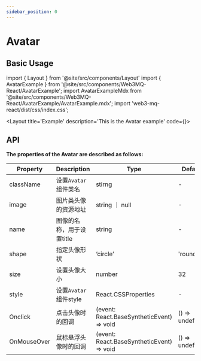 ```yaml
---
sidebar_position: 0
---
```

# Avatar

## Basic Usage

import { Layout } from '@site/src/components/Layout'
import { AvatarExample } from '@site/src/components/Web3MQ-React/AvatarExample';
import AvatarExampleMdx from '@site/src/components/Web3MQ-React/AvatarExample/AvatarExample.mdx';
import 'web3-mq-react/dist/css/index.css';

<Layout
title='Example'
description='This is the Avatar example'
code={<AvatarExampleMdx />}>
<AvatarExample />
</Layout>

## API

**The properties of the Avatar are described as follows:**

| Property     | Description                      | Type                                      | Default       |
| ------------ | -------------------------------- | ----------------------------------------- | ------------- |
|  className   | 设置`Avatar`组件类名               | stirng                                    |   -           |
|  image       | 图片类头像的资源地址                | string ｜ null                             |   -           |
|  name        | 图像的名称，用于设置title           | string                                     |   -           |
|  shape       | 指定头像形状                       | ‘circle’ | 'rounded' | 'square’           | ‘circle’       |
|  size        | 设置头像大小                       | number                                    |   32           |
|  style       | 设置`Avatar`组件style             | React.CSSProperties                       |    -           |
|  Onclick     | 点击头像时的回调                   | (event: React.BaseSyntheticEvent) => void | () => undefined |
|  OnMouseOver | 鼠标悬浮头像时的回调                | (event: React.BaseSyntheticEvent) => void | () => undefined |
